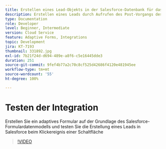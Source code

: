 ```yaml
---
title: Erstellen eines Lead-Objekts in der Salesforce-Datenbank für das Klickereignis einer Schaltfläche
description: Erstellen eines Leads durch Aufrufen des Post-Vorgangs des Formulardatenmodells
type: Documentation
role: Developer
level: Beginner, Intermediate
version: Cloud Service
feature: Adaptive Forms, Integrations
topic: Development
jira: KT-7193
thumbnail: 331892.jpg
exl-id: 7b21f24d-d694-489e-a8f6-c5e16445dde3
duration: 251
source-git-commit: 9fef4b77a2c70c8cf525d42686f4120e481945ee
workflow-type: tm+mt
source-wordcount: '55'
ht-degree: 100%

---
```


# Testen der Integration

Erstellen Sie ein adaptives Formular auf der Grundlage des Salesforce-Formulardatenmodells und testen Sie die Erstellung eines Leads in Salesforce beim Klickereignis einer Schaltfläche

>[!VIDEO](https://video.tv.adobe.com/v/331892?quality=12&learn=on)
